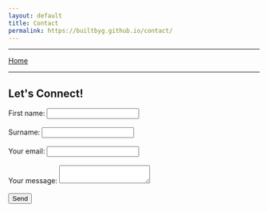 ```yaml
---
layout: default
title: Contact
permalink: https://builtbyg.github.io/contact/
---
```

* * *
[Home](./index.md)
* * *
## Let's Connect!

<form
  action="https://formspree.io/f/xyzwqder"
  method="POST"
>
   <label>
    First name:
    <input type="name" name="First Name">
  </label><br><br>
   <label>
    Surname:
    <input type="name" name="Surname">
  </label><br><br>
  <label>
    Your email:
    <input type="email" name="email">
  </label><br><br>
  <label>
    Your message:
    <textarea name="message"></textarea>
  </label><br><br>
  <!-- your other form fields go here -->
  <button type="submit">Send</button>
</form>
<br>

